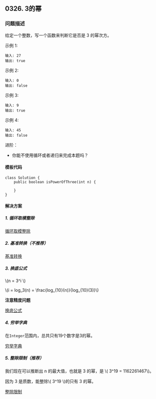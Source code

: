 <script src="https://cdn.bootcss.com/mathjax/2.7.7/MathJax.js?config=TeX-AMS-MML_HTMLorMML"></script>

## 0326. 3的幂

### 问题描述

给定一个整数，写一个函数来判断它是否是 3 的幂次方。

示例 1:

```
输入: 27
输出: true
```

示例 2:

```
输入: 0
输出: false
```

示例 3:

```
输入: 9
输出: true
```

示例 4:

```
输入: 45
输出: false
```

进阶：
* 你能不使用循环或者递归来完成本题吗？


#### 模板代码

```
class Solution {
    public boolean isPowerOfThree(int n) {

    }
}
```

#### 解决方案

##### 1. 循环取模整除

[循环取模整除](qu0326/solu1/Solution.java)


##### 2. 基准转换（不推荐） 

[基准转换](qu0326/solu2/Solution.java)


##### 3. 换底公式

\\(n = 3^i \\)

\\(i = log_3(n) = \frac{log_{10}(n)}{log_{10}(3)}\\)


**注意精度问题**

[换底公式](qu0326/solu3/Solution.java)


##### 4. 穷举字典

在`Integer`范围内，总共只有19个数字是3的幂。

[穷举字典](qu0326/solu4/Solution.java)



##### 5. 整除限制（推荐）

我们现在可以推断出 n 的最大值，也就是 3 的幂，是 \\( 3^19 = 1162261467\\)。

因为 3 是质数，能整除\\( 3^19 \\)的只有 3 的幂。

[整除限制](qu0326/solu5/Solution.java)